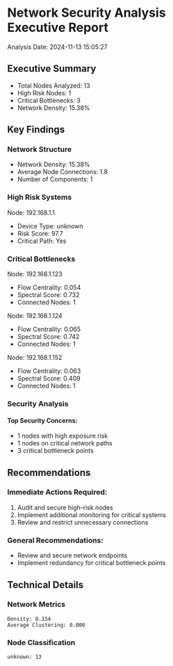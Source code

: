 # Network Security Analysis Executive Report

Analysis Date: 2024-11-13 15:05:27

## Executive Summary
- Total Nodes Analyzed: 13
- High Risk Nodes: 1
- Critical Bottlenecks: 3
- Network Density: 15.38%

## Key Findings

### Network Structure
- Network Density: 15.38%
- Average Node Connections: 1.8
- Number of Components: 1

### High Risk Systems

Node: 192.168.1.1
- Device Type: unknown
- Risk Score: 97.7
- Critical Path: Yes

### Critical Bottlenecks

Node: 192.168.1.123
- Flow Centrality: 0.054
- Spectral Score: 0.732
- Connected Nodes: 1

Node: 192.168.1.124
- Flow Centrality: 0.065
- Spectral Score: 0.742
- Connected Nodes: 1

Node: 192.168.1.152
- Flow Centrality: 0.063
- Spectral Score: 0.409
- Connected Nodes: 1

### Security Analysis

#### Top Security Concerns:
- 1 nodes with high exposure risk
- 1 nodes on critical network paths
- 3 critical bottleneck points

## Recommendations

### Immediate Actions Required:
1. Audit and secure high-risk nodes
2. Implement additional monitoring for critical systems
3. Review and restrict unnecessary connections

### General Recommendations:
- Review and secure network endpoints
- Implement redundancy for critical bottleneck points

## Technical Details

### Network Metrics
```
Density: 0.154
Average Clustering: 0.000
```

### Node Classification
```
unknown: 13
```